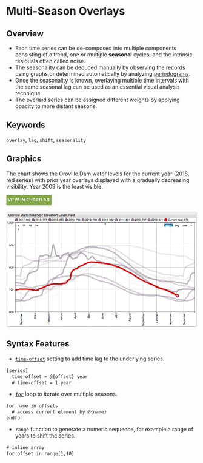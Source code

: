 # Multi-Season Overlays

## Overview

* Each time series can be de-composed into multiple components consisting of a trend, one or multiple **seasonal** cycles, and the intrinsic residuals often called noise.
* The seasonality can be deduced manually by observing the records using graphs or determined automatically by analyzing [periodograms](https://en.wikipedia.org/wiki/Periodogram).
* Once the seasonality is known, overlaying multiple time intervals with the same seasonal lag can be used as an essential visual analysis technique.
* The overlaid series can be assigned different weights by applying opacity to more distant seasons.

## Keywords

`overlay`, `lag`, `shift`, `seasonality`

## Graphics

The chart shows the Oroville Dam water levels for the current year (2018, red series) with prior year overlays displayed with a gradually decreasing visibility. Year 2009 is the least visible.

[![View in ChartLab](../research/images/new-button.png)](https://apps.axibase.com/chartlab/e0271c06/2/)

![](./images/oroville-dam-water-baseline.png)

## Syntax Features

* [`time-offset`](https://axibase.com/docs/charts/widgets/shared/#time-offset) setting to add time lag to the underlying series.

```ls
[series]
  time-offset = @{offset} year
  # time-offset = 1 year
```

* [`for`](https://axibase.com/docs/charts/syntax/control-structures.html#for) loop to iterate over multiple seasons.

```ls
for name in offsets
  # access current element by @{name}
endfor
```

* `range` function to generate a numeric sequence, for example a range of years to shift the series.

```ls
# inline array
for offset in range(1,10)
```